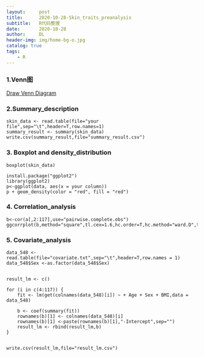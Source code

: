 ```yaml
---
layout:     post
title:      2020-10-28-Skin_traits_preanalysis
subtitle:   R代码整理
date:       2020-10-28
author:     DL
header-img: img/home-bg-o.jpg
catalog: true
tags:
    - R
---
```


### 1.Venn图

[Draw Venn Diagram](http://bioinformatics.psb.ugent.be/webtools/Venn/)

### 2.Summary_description

```
skin_data <- read.table(file="your file",sep="\t",header=T,row.names=1)
summary_result <- summary(skin_data)
write.csv(summary_result,file="summary_result.csv")

```

### 3. Boxplot and density_distribution

```
boxplot(skin_data)

install.package("ggplot2")
library(ggplot2)
p<-ggplot(data, aes(x = your column))
p + geom_density(color = "red", fill = "red")

```

### 4. Correlation_analysis

```
b<-cor(a[,2:117],use="pairwise.complete.obs")
ggcorrplot(b,method="square",tl.cex=1.6,hc.order=T,hc.method="ward.D",type="upper",lab=T,lab_size=0.1)
```

### 5. Covariate_analysis

```
data_548 <- read.table(file="covariate.txt",sep="\t",header=T,row.names = 1)
data_548$Sex <-as.factor(data_548$Sex)


result_lm <- c()

for (i in c(4:117)) {
    fit <- lm(get(colnames(data_548)[i]) ~ + Age + Sex + BMI,data = data_548)
    
    b <- coef(summary(fit))
    rownames(b)[1] <- colnames(data_548)[i]
    rownames(b)[1] <-paste(rownames(b)[1],"-Intercept",sep="")
    result_lm <- rbind(result_lm,b)
}


write.csv(result_lm,file="result_lm.csv")

```

